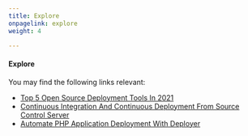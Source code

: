 ```yaml
---
title: Explore
onpagelink: explore
weight: 4

---
```


#### **Explore**

You may find the following links relevant:

- [Top 5 Open Source Deployment Tools In 2021](https://blog.containerize.com/2021/03/12/top-5-open-source-deployment-tools-in-the-year-2021/)
- [Continuous Integration And Continuous Deployment From Source Control Server](https://blog.containerize.com/2021/02/22/automate-software-deployment-process-with-jenkins-and-github/)
- [Automate PHP Application Deployment With Deployer](https://blog.containerize.com/2021/03/05/automate-php-application-deployment-with-deployer/)
 